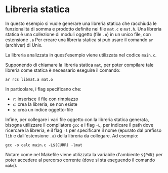 # Libreria statica

In questo esempio si vuole generare una libreria statica che racchiuda le funzionalità di somma e prodotto definite nei file ``mat.c`` e ``mat.h``.
Una libreria statica è una collezione di moduli oggetto (file ``.o``) in un unico file, con estensione ``.a``
Per creare una libreria statica si può usare il comando ``ar`` (archiver) di Unix.

La libreria analizzata in quest'esempio viene utilizzata nel codice ``main.c``.

Supponendo di chiamare la libreria statica ``mat``, per poter compilare tale libreria come statica è necessario eseguire il comando:

```
ar rcs libmat.a mat.o
```

In particolare, i flag specificano che:

- ``r``: inserisce il file con rimpiazzo
- ``c``: crea la libreria, se non esiste
- ``s``: crea un indice oggetto-file

Infine, per collegare i vari file oggetto con la libreria statica generata, bisogna utilizzare il compilatore ``gcc`` e i flag ``-L``, per indicare il path dove ricercare la libreria, e il flag ``-l`` per specificare il nome (epurato dal prefisso ``lib`` e dall'estensione ``.a``) della libreria da collegare. Ad esempio:

```
gcc -o calc main.c -L$(CURR) -lmat
```

Notare come nel Makefile viene utilizzata la variabile d'ambiente ``${PWD}`` per poter accedere al percorso corrente (dove si sta eseguendo il comando ``make``).
